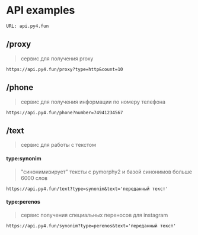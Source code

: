 # API examples 

    URL: api.py4.fun

[api_docs]: https://volodichev.com/api

## /proxy
> сервис для получения proxy

    https://api.py4.fun/proxy?type=http&count=10

## /phone
> сервис для получения информации по номеру телефона

    https://api.py4.fun/phone?number=74941234567

## /text
> сервис для работы с текстом


#### type:synonim
> "синонимизирует" тексты c pymorphy2 и базой синонимов больше 6000 слов

    https://api.py4.fun/text?type=synonim&text='переданный текст'

    
#### type:perenos
> сервис получения специальных переносов для instagram

    https://api.py4.fun/synonim?type=perenos&text='переданный текст'

